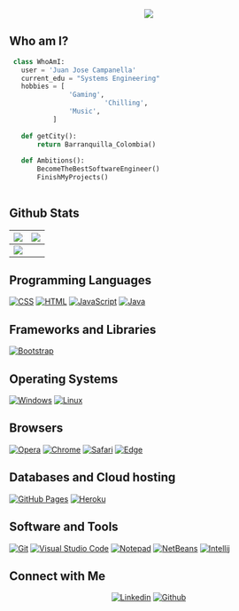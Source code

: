 <div align="center">
  <img src="/GitHub_JuanJoseCampanella.png"/>
</div>

## Who am I?

 ```python
  class WhoAmI:
    user = 'Juan Jose Campanella'
	current_edu = "Systems Engineering"
	hobbies = [
				'Gaming',
                         'Chilling',
			 	'Music',
			]
	
	def getCity():
		return Barranquilla_Colombia()
	
	def Ambitions():
		BecomeTheBestSoftwareEngineer()
		FinishMyProjects()
	
 ```

 
## Github Stats

<img src="https://github-readme-stats.vercel.app/api?username=juanjosecampanella&&show_icons=true&count_private=true&theme=github_dark">|<img src="https://github-readme-streak-stats.herokuapp.com/?user=juanjosecampanella&theme=blueberry_duo"/>
|---|---|
<img src="https://github-readme-stats.vercel.app/api/top-langs/?username=juanjosecampanella&layout=compact&theme=github_dark"/>|

## Programming Languages

<p>
    <a href="#"><img alt="CSS" src="https://img.shields.io/badge/CSS%20-%231572B6.svg?logo=css3&logoColor=white"></a>
    <a href="#"><img alt="HTML" src="https://img.shields.io/badge/HTML%20-%23E34F26.svg?logo=html5&logoColor=white"></a>
    <a href="#"><img alt="JavaScript" src="https://img.shields.io/badge/JavaScript%20-%23F7DF1E.svg?logo=javascript&logoColor=black"></a>
    <a href="#"><img alt="Java" src="https://img.shields.io/badge/Java-1765B6?logo=java&logoColor=black"></a>
</p>

## Frameworks and Libraries
<p>
   <a href="#"><img alt="Bootstrap" src="https://img.shields.io/badge/Bootstrap-563D7C?logo=bootstrap&logoColor=white"></a>
</p>

## Operating Systems
<p>
	<a href="#"><img alt="Windows" src="https://img.shields.io/badge/Windows-0078D6?logo=windows&logoColor=white"></a>
	<a href="#"><img alt="Linux" src="https://img.shields.io/badge/Linux-000000?logo=linux&logoColor=white"></a>
</p>

## Browsers
<p>
	<a href="#"><img alt="Opera" src="https://img.shields.io/badge/Opera-B61717?logo=opera&logoColor=white"></a>
	<a href="#"><img alt="Chrome" src="https://img.shields.io/badge/Google_chrome-4285F4?logo=Google-Chrome&logoColor=white"></a>
	<a href="#"><img alt="Safari" src="https://img.shields.io/badge/Safari-FF1B2D?logo=Safari&logoColor=white"></a>
	<a href="#"><img alt="Edge" src="https://img.shields.io/badge/Microsoft_Edge-0078D7?logo=Microsoft-edge&logoColor=white"></a>
</p>

## Databases and Cloud hosting

<p>
    <a href="#"><img alt="GitHub Pages" src="https://img.shields.io/badge/GitHub%20Pages-%23327FC7.svg?logo=github&logoColor=white"></a>
    <a href="#"><img alt="Heroku" src="https://img.shields.io/badge/Heroku%20-%23430098.svg?logo=heroku&logoColor=white"></a>
</p> 

## Software and Tools
<p>
  <a href="#"><img alt="Git" src="https://img.shields.io/badge/Git%20-%23F05033.svg?logo=git&logoColor=white"></a>
  <a href="#"><img alt="Visual Studio Code" src="https://img.shields.io/badge/Visual%20Studio%20Code-0078d7.svg?logo=visual-studio-code&logoColor=white"></a>
	<a href="#"><img alt="Notepad" src="https://img.shields.io/badge/Notepad++-90E59A.svg?logo=notepad%2B%2B&logoColor=black"></a>
	<a href="#"><img alt="NetBeans" src="https://img.shields.io/badge/NetBeans-007ACC?for-the-badge&logo=netbeans&logoColor=white"></a>
	<a href="#"><img alt="Intellij" src="https://img.shields.io/badge/IntelliJ&nbsp;IDEA-000000.svg?logo=intellij-idea&logoColor=white"></a>
</p>

## Connect with Me


<p align ="center">
  <a href="https://www.linkedin.com/in/juan-josé-campanella-de-oro-8a694220b/"><img alt="Linkedin" title="Juan José Campanella De Oro" src="https://img.shields.io/badge/LinkedIn-0077B5?style=for-the-badge&logo=linkedin&logoColor=white"></a>
  <a href="https://github.com/juanjosecampanella"><img alt="Github" title="Juan José Campanella De Oro Github" src="https://img.shields.io/badge/GitHub-100000?style=for-the-badge&logo=github&logoColor=white"></a>
</p>

